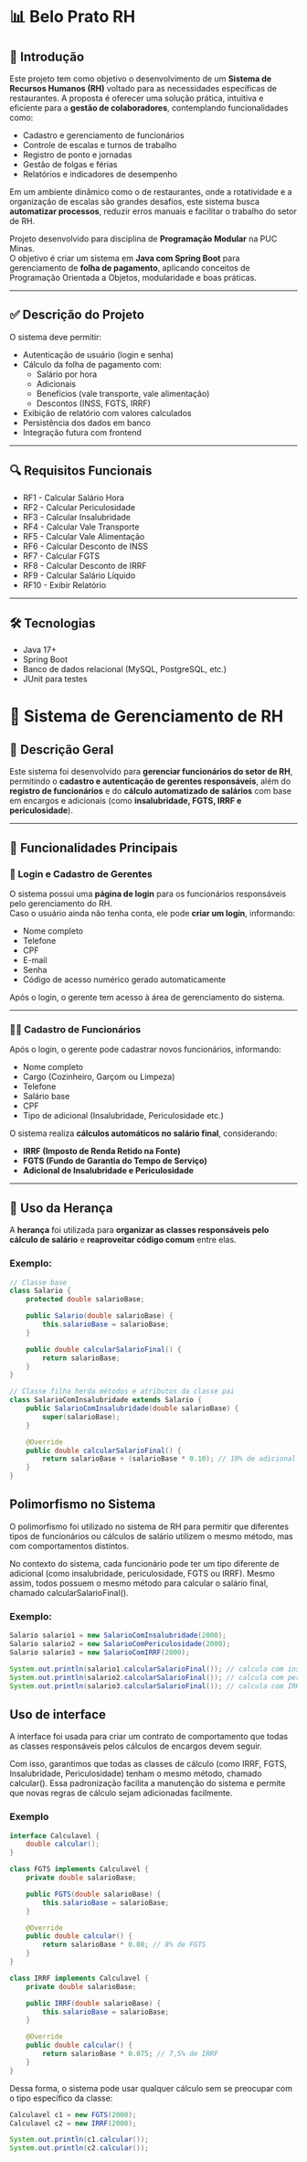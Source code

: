 # 📊 Belo Prato RH
## 🧾 Introdução

Este projeto tem como objetivo o desenvolvimento de um **Sistema de Recursos Humanos (RH)** voltado para as necessidades específicas de restaurantes. A proposta é oferecer uma solução prática, intuitiva e eficiente para a **gestão de colaboradores**, contemplando funcionalidades como:

- Cadastro e gerenciamento de funcionários  
- Controle de escalas e turnos de trabalho  
- Registro de ponto e jornadas  
- Gestão de folgas e férias  
- Relatórios e indicadores de desempenho

Em um ambiente dinâmico como o de restaurantes, onde a rotatividade e a organização de escalas são grandes desafios, este sistema busca **automatizar processos**, reduzir erros manuais e facilitar o trabalho do setor de RH.


Projeto desenvolvido para disciplina de **Programação Modular** na PUC Minas.  
O objetivo é criar um sistema em **Java com Spring Boot** para gerenciamento de **folha de pagamento**, aplicando conceitos de Programação Orientada a Objetos, modularidade e boas práticas.

---

## ✅ Descrição do Projeto
O sistema deve permitir:
- Autenticação de usuário (login e senha)
- Cálculo da folha de pagamento com:
  - Salário por hora
  - Adicionais
  - Benefícios (vale transporte, vale alimentação)
  - Descontos (INSS, FGTS, IRRF)
- Exibição de relatório com valores calculados
- Persistência dos dados em banco
- Integração futura com frontend

---

## 🔍 Requisitos Funcionais
- RF1 - Calcular Salário Hora
- RF2 - Calcular Periculosidade
- RF3 - Calcular Insalubridade
- RF4 - Calcular Vale Transporte
- RF5 - Calcular Vale Alimentação
- RF6 - Calcular Desconto de INSS
- RF7 - Calcular FGTS
- RF8 - Calcular Desconto de IRRF
- RF9 - Calcular Salário Líquido
- RF10 - Exibir Relatório
  
---

## 🛠️ Tecnologias
- Java 17+
- Spring Boot
- Banco de dados relacional (MySQL, PostgreSQL, etc.)
- JUnit para testes

# 🧾 Sistema de Gerenciamento de RH

## 📘 Descrição Geral
Este sistema foi desenvolvido para **gerenciar funcionários do setor de RH**, permitindo o **cadastro e autenticação de gerentes responsáveis**, além do **registro de funcionários** e do **cálculo automatizado de salários** com base em encargos e adicionais (como **insalubridade, FGTS, IRRF e periculosidade**).

---

## 👥 Funcionalidades Principais

### 🔐 Login e Cadastro de Gerentes
O sistema possui uma **página de login** para os funcionários responsáveis pelo gerenciamento do RH.  
Caso o usuário ainda não tenha conta, ele pode **criar um login**, informando:
- Nome completo  
- Telefone  
- CPF  
- E-mail  
- Senha  
- Código de acesso numérico gerado automaticamente  

Após o login, o gerente tem acesso à área de gerenciamento do sistema.

---

### 👨‍🍳 Cadastro de Funcionários
Após o login, o gerente pode cadastrar novos funcionários, informando:
- Nome completo  
- Cargo (Cozinheiro, Garçom ou Limpeza)  
- Telefone  
- Salário base  
- CPF  
- Tipo de adicional (Insalubridade, Periculosidade etc.)

O sistema realiza **cálculos automáticos no salário final**, considerando:
- **IRRF (Imposto de Renda Retido na Fonte)**  
- **FGTS (Fundo de Garantia do Tempo de Serviço)**  
- **Adicional de Insalubridade e Periculosidade**  

---

## 🧬 Uso da Herança
A **herança** foi utilizada para **organizar as classes responsáveis pelo cálculo de salário** e **reaproveitar código comum** entre elas.

### Exemplo:
```java
// Classe base
class Salario {
    protected double salarioBase;

    public Salario(double salarioBase) {
        this.salarioBase = salarioBase;
    }

    public double calcularSalarioFinal() {
        return salarioBase;
    }
}

// Classe filha herda métodos e atributos da classe pai
class SalarioComInsalubridade extends Salario {
    public SalarioComInsalubridade(double salarioBase) {
        super(salarioBase);
    }

    @Override
    public double calcularSalarioFinal() {
        return salarioBase + (salarioBase * 0.10); // 10% de adicional
    }
}
````
## Polimorfismo no Sistema 
O polimorfismo foi utilizado no sistema de RH para permitir que diferentes tipos de funcionários ou cálculos de salário utilizem o mesmo método, mas com comportamentos distintos.

No contexto do sistema, cada funcionário pode ter um tipo diferente de adicional (como insalubridade, periculosidade, FGTS ou IRRF).
Mesmo assim, todos possuem o mesmo método para calcular o salário final, chamado calcularSalarioFinal().
### Exemplo:
```java
Salario salario1 = new SalarioComInsalubridade(2000);
Salario salario2 = new SalarioComPericulosidade(2000);
Salario salario3 = new SalarioComIRRF(2000);

System.out.println(salario1.calcularSalarioFinal()); // calcula com insalubridade
System.out.println(salario2.calcularSalarioFinal()); // calcula com periculosidade
System.out.println(salario3.calcularSalarioFinal()); // calcula com IRRF
````
## Uso de interface 
A interface foi usada para criar um contrato de comportamento que todas as classes responsáveis pelos cálculos de encargos devem seguir.

Com isso, garantimos que todas as classes de cálculo (como IRRF, FGTS, Insalubridade, Periculosidade) tenham o mesmo método, chamado calcular().
Essa padronização facilita a manutenção do sistema e permite que novas regras de cálculo sejam adicionadas facilmente.

### Exemplo
```java
interface Calculavel {
    double calcular();
}

class FGTS implements Calculavel {
    private double salarioBase;

    public FGTS(double salarioBase) {
        this.salarioBase = salarioBase;
    }

    @Override
    public double calcular() {
        return salarioBase * 0.08; // 8% de FGTS
    }
}

class IRRF implements Calculavel {
    private double salarioBase;

    public IRRF(double salarioBase) {
        this.salarioBase = salarioBase;
    }

    @Override
    public double calcular() {
        return salarioBase * 0.075; // 7,5% de IRRF
    }
}
```
Dessa forma, o sistema pode usar qualquer cálculo sem se preocupar com o tipo específico da classe:
```java
Calculavel c1 = new FGTS(2000);
Calculavel c2 = new IRRF(2000);

System.out.println(c1.calcular());
System.out.println(c2.calcular());
````

